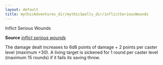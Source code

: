 ```yaml
---
layout: default
title: mythicAdventures_dir/mythicSpells_dir/inflictSeriousWounds
---
```

Inflict Serious Wounds

**Source** [_inflict serious wounds_](../../spells_dir/inflictSeriousWounds#_inflict-serious-wounds)

The damage dealt increases to 6d8 points of damage + 2 points per caster level (maximum +30). A living target is sickened for 1 round per caster level (maximum 15 rounds) if it fails its saving throw.

